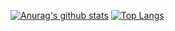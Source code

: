 [![Anurag's github stats](https://github-readme-stats.vercel.app/api?username=Fayyr)](https://github.com/anuraghazra/github-readme-stats)
[![Top Langs](https://github-readme-stats.vercel.app/api/top-langs/?username=Fayyr&layout=compact)](https://github.com/anuraghazra/github-readme-stats)
